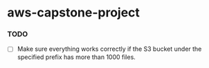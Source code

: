 # aws-capstone-project

### TODO
- [ ] Make sure everything works correctly if the S3 bucket under the specified prefix has more than 1000 files.
